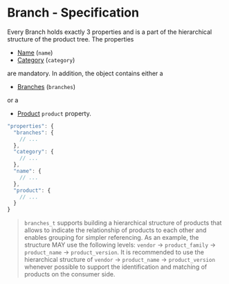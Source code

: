 # Branch - Specification

Every Branch holds exactly 3 properties and is a part of the hierarchical structure of the product tree.
The properties

* [Name](types/branches/branch/name-spec.en.md) (`name`)
* [Category](types/branches/branch/category-spec.en.md) (`category`)

are mandatory.
In addition, the object contains either a

* [Branches](product_tree/branches-spec.en.md) (`branches`)

or a

* [Product](types/branches/branch/product-spec.en.md) `product` property.

```javascript
"properties": {
  "branches": {
    // ...
  },
  "category": {
    // ...
  },
  "name": {
    // ...
  },
  "product": {
    // ...
  }
}
```

> `branches_t` supports building a hierarchical structure of products that allows to indicate the relationship of
> products to each other and enables grouping for simpler referencing. As an example, the structure MAY use the
> following levels: `vendor` -> `product_family` -> `product_name` -> `product_version`.
> It is recommended to use the hierarchical structure of `vendor` -> `product_name` -> `product_version` whenever
> possible to support the identification and matching of products on the consumer side.
